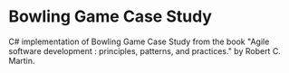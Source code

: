 # Bowling Game Case Study

C# implementation of Bowling Game Case Study from the book "Agile software development : principles, patterns, and practices." by Robert C. Martin.
